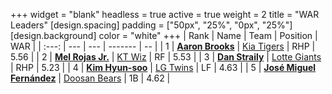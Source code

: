 +++
widget = "blank"
headless = true
active = true
weight = 2
title = "WAR Leaders"
[design.spacing]
padding = ["50px", "25%", "0px", "25%"]
[design.background]
color = "white"
+++
| Rank | Name | Team | Position | WAR |
| :---: | --- | --- | ------- | -- |
| 1 | [**Aaron Brooks**](/players/13760) | [Kia Tigers](/teams/KiaTigers) | RHP | 5.56 |
| 2 | [**Mel Rojas Jr.**](/players/11380) | [KT Wiz](/teams/KTWiz) | RF | 5.53 |
| 3 | [**Dan Straily**](/players/13648) | [Lotte Giants](/teams/LotteGiants) | RHP | 5.23 |
| 4 | [**Kim Hyun-soo**](/players/117) | [LG Twins](/teams/LGTwins) | LF | 4.63 |
| 5 | [**José Miguel Fernández**](/players/12514) | [Doosan Bears](/teams/DoosanBears) | 1B | 4.62 |
